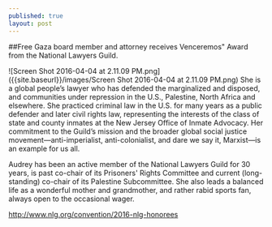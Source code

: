 ```yaml
---
published: true
layout: post
---
```


##Free Gaza board member and attorney receives Venceremos" Award from the National Lawyers Guild.

![Screen Shot 2016-04-04 at 2.11.09 PM.png]({{site.baseurl}}/images/Screen Shot 2016-04-04 at 2.11.09 PM.png)
She is a global people’s lawyer who has defended the marginalized and disposed, and communities under repression in the U.S., Palestine, North Africa and elsewhere. She practiced criminal law in the U.S. for many years as a public defender and later civil rights law, representing the interests of the class of state and county inmates at the New Jersey Office of Inmate Advocacy. Her commitment to the Guild’s mission and the broader global social justice movement—anti-imperialist, anti-colonialist, and dare we say it, Marxist—is an example for us all. 



Audrey has been an active member of the National Lawyers Guild for 30 years, is past co-chair of its Prisoners' Rights Committee and current (long-standing) co-chair of its Palestine Subcommittee. She also leads a balanced life as a wonderful mother and grandmother, and rather rabid sports fan, always open to the occasional wager.




http://www.nlg.org/convention/2016-nlg-honorees
